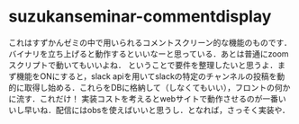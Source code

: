 # suzukanseminar-commentdisplay
これはすずかんゼミの中で用いられるコメントスクリーン的な機能のものです．バイナリを立ち上げると動作するといいなーと思っている．あとは普通にzoomスクリプトで動いてもいいよね．
ということで要件を整理したいと思うよ．まず機能をONにすると，slack apiを用いてslackの特定のチャンネルの投稿を動的に取得し始める．これらをDBに格納して（しなくてもいい），フロントの何かに流す．これだけ！
実装コストを考えるとwebサイトで動作させるのが一番いいし早いね．配信にはobsを使えばいいと思うし．となれば，さっそく実装や．
